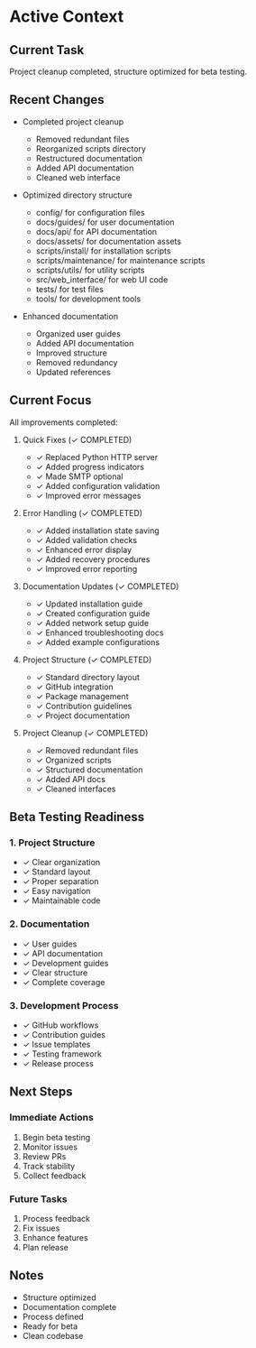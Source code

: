 # Active Context

## Current Task
Project cleanup completed, structure optimized for beta testing.

## Recent Changes
- Completed project cleanup
  * Removed redundant files
  * Reorganized scripts directory
  * Restructured documentation
  * Added API documentation
  * Cleaned web interface

- Optimized directory structure
  * config/ for configuration files
  * docs/guides/ for user documentation
  * docs/api/ for API documentation
  * docs/assets/ for documentation assets
  * scripts/install/ for installation scripts
  * scripts/maintenance/ for maintenance scripts
  * scripts/utils/ for utility scripts
  * src/web_interface/ for web UI code
  * tests/ for test files
  * tools/ for development tools

- Enhanced documentation
  * Organized user guides
  * Added API documentation
  * Improved structure
  * Removed redundancy
  * Updated references

## Current Focus
All improvements completed:

1. Quick Fixes (✓ COMPLETED)
   - ✓ Replaced Python HTTP server
   - ✓ Added progress indicators
   - ✓ Made SMTP optional
   - ✓ Added configuration validation
   - ✓ Improved error messages

2. Error Handling (✓ COMPLETED)
   - ✓ Added installation state saving
   - ✓ Added validation checks
   - ✓ Enhanced error display
   - ✓ Added recovery procedures
   - ✓ Improved error reporting

3. Documentation Updates (✓ COMPLETED)
   - ✓ Updated installation guide
   - ✓ Created configuration guide
   - ✓ Added network setup guide
   - ✓ Enhanced troubleshooting docs
   - ✓ Added example configurations

4. Project Structure (✓ COMPLETED)
   - ✓ Standard directory layout
   - ✓ GitHub integration
   - ✓ Package management
   - ✓ Contribution guidelines
   - ✓ Project documentation

5. Project Cleanup (✓ COMPLETED)
   - ✓ Removed redundant files
   - ✓ Organized scripts
   - ✓ Structured documentation
   - ✓ Added API docs
   - ✓ Cleaned interfaces

## Beta Testing Readiness

### 1. Project Structure
- ✓ Clear organization
- ✓ Standard layout
- ✓ Proper separation
- ✓ Easy navigation
- ✓ Maintainable code

### 2. Documentation
- ✓ User guides
- ✓ API documentation
- ✓ Development guides
- ✓ Clear structure
- ✓ Complete coverage

### 3. Development Process
- ✓ GitHub workflows
- ✓ Contribution guides
- ✓ Issue templates
- ✓ Testing framework
- ✓ Release process

## Next Steps

### Immediate Actions
1. Begin beta testing
2. Monitor issues
3. Review PRs
4. Track stability
5. Collect feedback

### Future Tasks
1. Process feedback
2. Fix issues
3. Enhance features
4. Plan release

## Notes
- Structure optimized
- Documentation complete
- Process defined
- Ready for beta
- Clean codebase